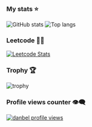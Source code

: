 ### My stats ⭐

<div>
<img alt="GitHub stats" src="https://github-readme-stats.vercel.app/api?username=danbeldev&show_icons=true&theme=tokyonight"/>
<img alt="Top langs" src="https://github-readme-stats.vercel.app/api/top-langs/?username=danbeldev&layout=compact&&langs_count=8&theme=tokyonight"/>
</div>

### Leetcode 👨‍💻
[![Leetcode Stats](https://leetcard.jacoblin.cool/DanBel?theme=nord&border=0&radius=20)](https://leetcode.com/u/DanBel/)

### Trophy 🏆
![trophy](https://github-profile-trophy.vercel.app/?username=danbeldev&theme=nord&row=1&column=6)

### Profile views counter 👁️‍🗨️
[![danbel profile views](https://u8views.com/api/v1/github/profiles/91874734/views/day-week-month-total-count.svg)](https://u8views.com/github/danbeldev)
